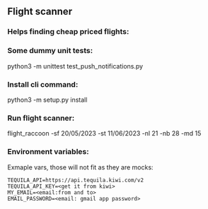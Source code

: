 ## Flight scanner 

### Helps finding cheap priced flights:

### Some dummy unit tests:

python3 -m unittest test_push_notifications.py

### Install cli command:

python3 -m setup.py install

### Run flight scanner:

flight_raccoon -sf 20/05/2023 -st 11/06/2023 -nl 21 -nb 28 -md 15


### Environment variables:

Exmaple vars, those will not fit as they are mocks:
```
TEQUILA_API=https://api.tequila.kiwi.com/v2
TEQUILA_API_KEY=<get it from kiwi>
MY_EMAIL=<email:from and to>
EMAIL_PASSWORD=<email: gmail app password>
```

